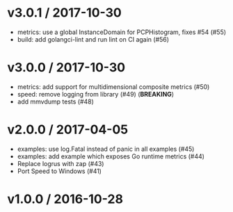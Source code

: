 
v3.0.1 / 2017-10-30
==================

  * metrics: use a global InstanceDomain for PCPHistogram, fixes #54 (#55)
  * build: add golangci-lint and run lint on CI again (#56) 

v3.0.0 / 2017-10-30
==================

  * metrics: add support for multidimensional composite metrics (#50)
  * speed: remove logging from library (#49) (**BREAKING**)
  * add mmvdump tests (#48)

v2.0.0 / 2017-04-05
===================

  * examples: use log.Fatal instead of panic in all examples (#45)
  * examples: add example which exposes Go runtime metrics (#44)
  * Replace logrus with zap (#43)
  * Port Speed to Windows (#41)

v1.0.0 / 2016-10-28
===================
